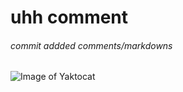# uhh comment
###### commit addded comments/markdowns
![Image of Yaktocat](https://octodex.github.com/images/yaktocat.png)
